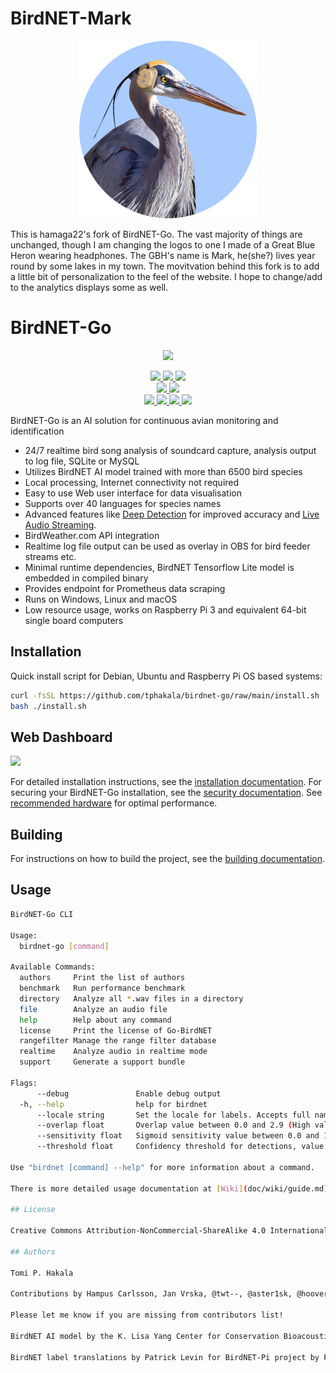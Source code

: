# BirdNET-Mark

<p align="center">
  <img src="assets/images/mark-circle.png" />
</p>

This is hamaga22's fork of BirdNET-Go. The vast majority of things are unchanged, though I am changing the logos to one I made of a Great Blue Heron wearing headphones. The GBH's name is Mark, he(she?) lives year round by some lakes in my town. The movitvation behind this fork is to add a little bit of personalization to the feel of the website. I hope to change/add to the analytics displays some as well.

# BirdNET-Go

<p align="center">
  <img src="doc/BirdNET-Go-logo.webp" />
</p>
<p align="center">
  <!-- Project Status -->
  <a href="https://github.com/tphakala/birdnet-go/releases">
    <img src="https://img.shields.io/github/v/release/tphakala/birdnet-go?include_prereleases&style=flat-square&color=blue">
  </a>
  <a href="https://creativecommons.org/licenses/by-nc-sa/4.0/">
    <img src="https://badgen.net/badge/License/CC-BY-NC-SA%204.0/green">
  </a>
  <img src="https://badgen.net/badge/OS/Linux%2C%20Windows%2C%20macOS/blue">

  <br>

  <!-- Code Quality -->
  <a href="https://golang.org">
    <img src="https://img.shields.io/badge/Built%20with-Go-teal?style=flat-square&logo=go">
  </a>
  <a href="https://goreportcard.com/report/github.com/tphakala/birdnet-go">
    <img src="https://goreportcard.com/badge/github.com/tphakala/birdnet-go?style=flat-square">
  </a>

  <br>

  <!-- Community -->
  <a href="https://github.com/tphakala/birdnet-go/network/members">
    <img src="https://img.shields.io/github/forks/tphakala/birdnet-go?style=flat-square&color=purple">
  <a href="https://github.com/tphakala/birdnet-go/graphs/contributors">
    <img src="https://img.shields.io/github/contributors/tphakala/birdnet-go?style=flat-square&color=orange">
  </a>
  </a>
  <a href="https://github.com/tphakala/birdnet-go/issues">
    <img src="https://img.shields.io/github/issues/tphakala/birdnet-go?style=flat-square&color=red">
  </a>

  <a href="https://coderabbit.ai">
    <img src="https://img.shields.io/coderabbit/prs/github/tphakala/birdnet-go?utm_source=oss&utm_medium=github&utm_campaign=tphakala%2Fbirdnet-go&labelColor=171717&color=FF570A&link=https%3A%2F%2Fcoderabbit.ai&label=CodeRabbit+Reviews">
  </a>
</p>

BirdNET-Go is an AI solution for continuous avian monitoring and identification

- 24/7 realtime bird song analysis of soundcard capture, analysis output to log file, SQLite or MySQL
- Utilizes BirdNET AI model trained with more than 6500 bird species
- Local processing, Internet connectivity not required
- Easy to use Web user interface for data visualisation
- Supports over 40 languages for species names
- Advanced features like [Deep Detection](doc/wiki/guide.md#deep-detection) for improved accuracy and [Live Audio Streaming](doc/wiki/guide.md#live-audio-streaming).
- BirdWeather.com API integration
- Realtime log file output can be used as overlay in OBS for bird feeder streams etc.
- Minimal runtime dependencies, BirdNET Tensorflow Lite model is embedded in compiled binary
- Provides endpoint for Prometheus data scraping
- Runs on Windows, Linux and macOS
- Low resource usage, works on Raspberry Pi 3 and equivalent 64-bit single board computers

## Installation

Quick install script for Debian, Ubuntu and Raspberry Pi OS based systems:

```bash
curl -fsSL https://github.com/tphakala/birdnet-go/raw/main/install.sh -o install.sh
bash ./install.sh
```

## Web Dashboard

<img src="doc/BirdNET-Go-dashboard.webp" />

For detailed installation instructions, see the [installation documentation](doc/wiki/installation.md). For securing your BirdNET-Go installation, see the [security documentation](doc/wiki/security.md). See [recommended hardware](doc/wiki/hardware.md) for optimal performance.

## Building

For instructions on how to build the project, see the [building documentation](doc/wiki/building.md).

## Usage

```bash
BirdNET-Go CLI

Usage:
  birdnet-go [command]

Available Commands:
  authors     Print the list of authors
  benchmark   Run performance benchmark
  directory   Analyze all *.wav files in a directory
  file        Analyze an audio file
  help        Help about any command
  license     Print the license of Go-BirdNET
  rangefilter Manage the range filter database
  realtime    Analyze audio in realtime mode
  support     Generate a support bundle

Flags:
      --debug               Enable debug output
  -h, --help                help for birdnet
      --locale string       Set the locale for labels. Accepts full name or 2-letter code. (default "finnish")
      --overlap float       Overlap value between 0.0 and 2.9 (High values like 2.7 enable Deep Detection)
      --sensitivity float   Sigmoid sensitivity value between 0.0 and 1.5 (default 1)
      --threshold float     Confidency threshold for detections, value between 0.1 to 1.0 (default 0.8)

Use "birdnet [command] --help" for more information about a command.

There is more detailed usage documentation at [Wiki](doc/wiki/guide.md)

## License

Creative Commons Attribution-NonCommercial-ShareAlike 4.0 International

## Authors

Tomi P. Hakala

Contributions by Hampus Carlsson, Jan Vrska, @twt--, @aster1sk, @hoover67

Please let me know if you are missing from contributors list!

BirdNET AI model by the K. Lisa Yang Center for Conservation Bioacoustics at the Cornell Lab of Ornithology in collaboration with Chemnitz University of Technology. Stefan Kahl, Connor Wood, Maximilian Eibl, Holger Klinck.

BirdNET label translations by Patrick Levin for BirdNET-Pi project by Patrick McGuire.
```
